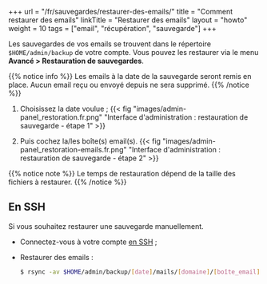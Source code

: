 +++
url = "/fr/sauvegardes/restaurer-des-emails/"
title = "Comment restaurer des emails"
linkTitle = "Restaurer des emails"
layout = "howto"
weight = 10
tags = ["email", "récupération", "sauvegarde"]
+++

Les sauvegardes de vos emails se trouvent dans le répertoire `$HOME/admin/backup` de votre compte. Vous pouvez les restaurer via le menu **Avancé > Restauration de sauvegardes**.

{{% notice info %}}
Les emails à la date de la sauvegarde seront remis en place. Aucun email reçu ou envoyé depuis ne sera supprimé.
{{% /notice %}}

1.  Choisissez la date voulue ;
    {{< fig "images/admin-panel_restoration.fr.png" "Interface d'administration : restauration de sauvegarde - étape 1" >}}

2.   Puis cochez la/les boîte(s) email(s).
    {{< fig "images/admin-panel_restoration-emails.fr.png" "Interface d'administration : restauration de sauvegarde - étape 2" >}}

{{% notice note %}}
Le temps de restauration dépend de la taille des fichiers à restaurer.
{{% /notice %}}

## En SSH

Si vous souhaitez restaurer une sauvegarde manuellement.

- Connectez-vous à votre compte [en SSH](remote-access/ssh) ;

- Restaurer des emails :

    ```sh
    $ rsync -av $HOME/admin/backup/[date]/mails/[domaine]/[boîte_email]/ $HOME/admin/mail/[domaine]/[boîte_email]/
    ```
